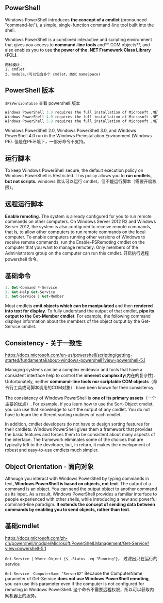 ## PowerShell
Windows PowerShell introduces **the concept of a cmdlet** (pronounced "command-let"), a simple, single-function command-line tool built into the shell.

Windows PowerShell is a combined interactive and scripting environment that gives you access to **command-line tools** and** COM objects**, and also enables you to use **the power of the .NET Framework Class Library (FCL)**.

```
两种模块：
1. cmdlet
2. module,(可以包含多个 cmdlet，类似 nameSpace)
```
## PowerShell 版本

`$PSVersionTable` 查看 powershell 版本
``` ps
Windows PowerShell 3.0 requires the full installation of Microsoft .NET Framework 4. 
Windows PowerShell 4.0 requires the full installation of Microsoft .NET Framework 4.5. 
Windows PowerShell 5.0 requires the full installation of Microsoft .NET Framework 4.5. 
```
Windows PowerShell 2.0, Windows PowerShell 3.0, and Windows PowerShell 4.0 run in the Windows Preinstallation Environment (Windows PE). 但是在PE环境下，一部分命令不支持。

## 运行脚本
To keep Windows PowerShell secure, the default execution policy on Windows PowerShell is Restricted. This policy allows you to **run cmdlets, but not scripts.** windows 默认可以运行 cmdlet，但不能运行脚本（需要开启权限）。

## 远程运行脚本
**Enable remoting**. The system is already configured for you to run remote commands on other computers. On Windows Server 2012 R2 and Windows Server 2012, the system is also configured to receive remote commands, that is, to allow other computers to run remote commands on the local computer. To enable computers running other versions of Windows to receive remote commands, run the Enable-PSRemoting cmdlet on the computer that you want to manage remotely. Only members of the Administrators group on the computer can run this cmdlet.
 开启执行远程 powershell 命令。

## 基础命令
``` ps
1. Get-Command *-Service
2. Get-Help Get-Service
3. Get-Service | Get-Member
```
Most cmdlets **emit objects which can be manipulated** and then **rendered into text for display**. To fully understand the output of that cmdlet, **pipe its output to the Get-Member cmdlet**. For example, the following command displays information about the members of the object output by the Get-Service cmdlet.


## Consistency - 关于一致性
<https://docs.microsoft.com/en-us/powershell/scripting/getting-started/fundamental/about-windows-powershell?view=powershell-5.1>

Managing systems can be a complex endeavor and tools that have a consistent interface help to control the **inherent complexity**(内在的复杂性). Unfortunately, neither **command-line tools nor scriptable COM objects**（命令行工具或可脚本调用的COM对象） have been known for their consistency.

The consistency of Windows PowerShell is **one of its primary assets**（一个主要的优点）. For example, if you learn how to use the Sort-Object cmdlet, you can use that knowledge to sort the output of any cmdlet. You do not have to learn the different sorting routines of each cmdlet.

In addition, cmdlet developers do not have to design sorting features for their cmdlets. Windows PowerShell gives them a framework that provides the basic features and forces them to be consistent about many aspects of the interface. The framework eliminates some of the choices that are typically left to the developer, but, in return, it makes the development of robust and easy-to-use cmdlets much simpler.

## Object Orientation - 面向对象
Although you interact with Windows PowerShell by typing commands in text, **Windows PowerShell is based on objects, not text**. The output of a command is an object. You can send the output object to another command as its input. As a result, Windows PowerShell provides a familiar interface to people experienced with other shells, while introducing a new and powerful command-line paradigm. **It extends the concept of sending data between commands by enabling you to send objects, rather than text**.



## 基础cmdlet
<https://docs.microsoft.com/zh-cn/powershell/module/Microsoft.PowerShell.Management/Get-Service?view=powershell-5.1>

`Get-Service | Where-Object {$_.Status -eq "Running"}`， 过滤出只在运行的 service

`Get-Service -ComputerName "Server02"` Because the ComputerName parameter of Get-Service **does not use Windows PowerShell remoting**, you can use this parameter even if the computer is not configured for remoting in Windows PowerShell. 这个命令不需要远程权限，所以可以获取内网机器上的服务。